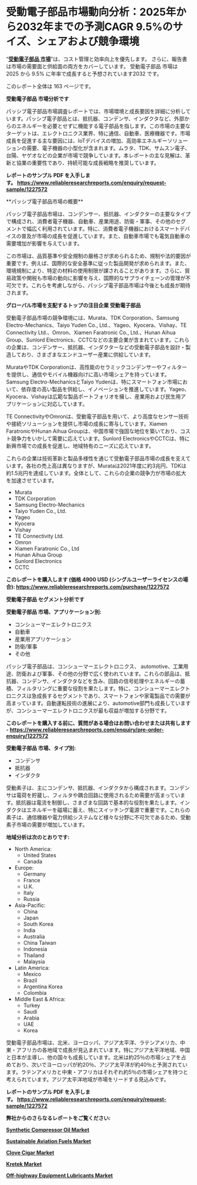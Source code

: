 <p><h1>受動電子部品市場動向分析：2025年から2032年までの予測CAGR 9.5%のサイズ、シェアおよび競争環境</h1></p><p>&ldquo;<strong><a href="https://www.reliableresearchreports.com/passive-electronic-components-r1227572?utm_campaign=107&utm_medium=9&utm_source=Github&utm_content=ia&utm_term=09012025&utm_id=passive-electronic-components">受動電子部品 市場</a></strong>&rdquo;は、コスト管理と効率向上を優先します。 さらに、報告書は市場の需要面と供給面の両方をカバーしています。 受動電子部品 市場は 2025 から 9.5% に年率で成長すると予想されています2032 です。</p>
<p>このレポート全体は 163 ページです。</p>
<p><strong>受動電子部品 市場分析です</strong></p>
<p><p>パッシブ電子部品市場調査レポートでは、市場環境と成長要因を詳細に分析しています。パッシブ電子部品とは、抵抗器、コンデンサ、インダクタなど、外部からのエネルギーを必要とせずに機能する電子部品を指します。この市場の主要なターゲットは、エレクトロニクス業界、特に通信、自動車、医療機器です。市場成長を促進する主な要因には、IoTデバイスの増加、高効率エネルギーソリューションの需要、電子機器の小型化が含まれます。ムラタ、TDK、サムスン電子、台陽、ヤゲオなどの企業が市場で競争しています。本レポートの主な見解は、革新と協業の重要性であり、持続可能な成長戦略を推奨しています。</p></p>
<p><strong>レポートのサンプル PDF を入手します。&nbsp;<a href="https://www.reliableresearchreports.com/enquiry/request-sample/1227572?utm_campaign=107&utm_medium=9&utm_source=Github&utm_content=ia&utm_term=09012025&utm_id=passive-electronic-components">https://www.reliableresearchreports.com/enquiry/request-sample/1227572</a></strong></p>
<p><p>**パッシブ電子部品市場の概要**</p><p>パッシブ電子部品市場は、コンデンサー、抵抗器、インダクターの主要なタイプで構成され、消費者電子機器、自動車、産業用途、防衛・軍事、その他のセグメントで幅広く利用されています。特に、消費者電子機器におけるスマートデバイスの普及が市場の成長を促進しています。また、自動車市場でも電気自動車の需要増加が影響を与えています。</p><p>この市場は、品質基準や安全規制の厳格さが求められるため、規制や法的要因が重要です。例えば、国際的な安全基準に従った製品開発が求められます。また、環境規制により、特定の材料の使用制限が課されることがあります。さらに、貿易政策や関税も市場の動向に影響を与え、国際的なサプライチェーンの管理が不可欠です。これらを考慮しながら、パッシブ電子部品市場は今後とも成長が期待されます。</p></p>
<p><strong>グローバル市場を支配するトップの注目企業 受動電子部品</strong></p>
<p><p>受動電子部品市場の競争環境には、Murata、TDK Corporation、Samsung Electro-Mechanics、Taiyo Yuden Co., Ltd.、Yageo、Kyocera、Vishay、TE Connectivity Ltd.、Omron、Xiamen Faratronic Co., Ltd.、Hunan Aihua Group、Sunlord Electronics、CCTCなどの主要企業が含まれています。これらの企業は、コンデンサー、抵抗器、インダクターなどの受動電子部品を設計・製造しており、さまざまなエンドユーザー産業に供給しています。</p><p>MurataやTDK Corporationは、高性能のセラミックコンデンサーやフィルターを提供し、通信やモバイル機器向けに高い市場シェアを持っています。Samsung Electro-MechanicsとTaiyo Yudenは、特にスマートフォン市場において、依存度の高い製品を供給し、イノベーションを推進しています。Yageo、Kyocera、Vishayは広範な製品ポートフォリオを擁し、産業用および民生用アプリケーションに対応しています。</p><p>TE ConnectivityやOmronは、受動電子部品を用いて、より高度なセンサー技術や接続ソリューションを提供し市場の成長に寄与しています。Xiamen FaratronicやHunan Aihua Groupは、中国市場で強固な地位を築いており、コスト競争力をいかして需要に応えています。Sunlord ElectronicsやCCTCは、特に新興市場での成長を促進し、地域特有のニーズに応えています。</p><p>これらの企業は技術革新と製品多様性を通じて受動電子部品市場の成長を支えています。各社の売上高は異なりますが、Murataは2021年度に約3兆円、TDKは約1.5兆円を達成しています。全体として、これらの企業の競争力が市場の拡大を加速させています。</p></p>
<p><ul><li>Murata</li><li>TDK Corporation</li><li>Samsung Electro-Mechanics</li><li>Taiyo Yuden Co., Ltd.</li><li>Yageo</li><li>Kyocera</li><li>Vishay</li><li>TE Connectivity Ltd.</li><li>Omron</li><li>Xiamen Faratronic Co., Ltd</li><li>Hunan Aihua Group</li><li>Sunlord Electronics</li><li>CCTC</li></ul></p>
<p><strong>このレポートを購入します (価格 4900 USD (シングルユーザーライセンスの場合):&nbsp;<a href="https://www.reliableresearchreports.com/purchase/1227572?utm_campaign=107&utm_medium=9&utm_source=Github&utm_content=ia&utm_term=09012025&utm_id=passive-electronic-components">https://www.reliableresearchreports.com/purchase/1227572</a></strong></p>
<p><strong>受動電子部品 セグメント分析です</strong></p>
<p><strong>受動電子部品 市場、アプリケーション別:</strong></p>
<p><ul><li>コンシューマーエレクトロニクス</li><li>自動車</li><li>産業用アプリケーション</li><li>防衛/軍事</li><li>その他</li></ul></p>
<p><p>パッシブ電子部品は、コンシューマーエレクトロニクス、 automotive、工業用途、防衛および軍事、その他の分野で広く使われています。これらの部品は、抵抗器、コンデンサ、インダクタなどを含み、回路の信号処理やエネルギーの蓄積、フィルタリングに重要な役割を果たします。特に、コンシューマーエレクトロニクスは急成長するセグメントであり、スマートフォンや家電製品での需要が高まっています。自動運転技術の進展により、automotive部門も成長していますが、コンシューマーエレクトロニクスが最も収益が増加する分野です。</p></p>
<p><strong>このレポートを購入する前に、質問がある場合はお問い合わせまたは共有します - <a href="https://www.reliableresearchreports.com/enquiry/pre-order-enquiry/1227572?utm_campaign=107&utm_medium=9&utm_source=Github&utm_content=ia&utm_term=09012025&utm_id=passive-electronic-components">https://www.reliableresearchreports.com/enquiry/pre-order-enquiry/1227572</a></strong></p>
<p><strong>受動電子部品 市場、タイプ別:</strong></p>
<p><ul><li>コンデンサ</li><li>抵抗器</li><li>インダクタ</li></ul></p>
<p><p>受動素子は、主にコンデンサ、抵抗器、インダクタから構成されます。コンデンサは電荷を貯蔵し、フィルタや耦合回路に使用されるため需要が高まっています。抵抗器は電流を制御し、さまざまな回路で基本的な役割を果たします。インダクタはエネルギーを磁場に蓄え、特にスイッチング電源で重要です。これらの素子は、通信機器や電力供給システムなど様々な分野に不可欠であるため、受動素子市場の需要が増加しています。</p></p>
<p><strong>地域分析は次のとおりです:</strong></p>
<p><ul>
    <li>
        North America:
        <ul>
            <li>United States</li>
            <li>Canada</li>
        </ul>
    </li>
    <li>
        Europe:
        <ul>
            <li>Germany</li>
            <li>France</li>
            <li>U.K.</li>
            <li>Italy</li>
            <li>Russia</li>
        </ul>
    </li>
    <li>
        Asia-Pacific:
        <ul>
            <li>China</li>
            <li>Japan</li>
            <li>South Korea</li>
            <li>India</li>
            <li>Australia</li>
            <li>China Taiwan</li>
            <li>Indonesia</li>
            <li>Thailand</li>
            <li>Malaysia</li>
        </ul>
    </li>
    <li>
        Latin America:
        <ul>
            <li>Mexico</li>
            <li>Brazil</li>
            <li>Argentina Korea</li>
            <li>Colombia</li>
        </ul>
    </li>
    <li>
        Middle East & Africa:
        <ul>
            <li>Turkey</li>
            <li>Saudi</li>
            <li>Arabia</li>
            <li>UAE</li>
            <li>Korea</li>
        </ul>
    </li>
    </ul></p>
<p><p>受動電子部品市場は、北米、ヨーロッパ、アジア太平洋、ラテンアメリカ、中東・アフリカの各地域で成長が見込まれています。特にアジア太平洋地域、中国と日本が主導し、他の国々も成長しています。北米は約25％の市場シェアを占めており、次いでヨーロッパが約20％、アジア太平洋が約40％と予測されています。ラテンアメリカと中東・アフリカはそれぞれ約5％の市場シェアを持つと考えられています。アジア太平洋地域が市場をリードする見込みです。</p></p>
<p><strong>レポートのサンプル PDF を入手します。&nbsp;<a href="https://www.reliableresearchreports.com/enquiry/request-sample/1227572?utm_campaign=107&utm_medium=9&utm_source=Github&utm_content=ia&utm_term=09012025&utm_id=passive-electronic-components">https://www.reliableresearchreports.com/enquiry/request-sample/1227572</a></strong></p>
<p><strong></strong></p>
<p><strong></strong></p>
<p><strong></strong></p>
<p><strong></strong></p>
<p><strong>弊社からのさらなるレポートをご覧ください:</strong></p>
<p><strong><p><a href="https://github.com/risingtrista99259/Market-Research-Report-List-1/blob/main/synthetic-compressor-oil-market.md?utm_campaign=107&utm_medium=9&utm_source=Github&utm_content=ia&utm_term=09012025&utm_id=passive-electronic-components">Synthetic Compressor Oil Market</a></p><p><a href="https://github.com/birnbaumbulah0/Market-Research-Report-List-1/blob/main/sustainable-aviation-fuels-market.md?utm_campaign=107&utm_medium=9&utm_source=Github&utm_content=ia&utm_term=09012025&utm_id=passive-electronic-components">Sustainable Aviation Fuels Market</a></p><p><a href="https://github.com/luckyshygirl/Market-Research-Report-List-7/blob/main/clove-cigar-market.md?utm_campaign=107&utm_medium=9&utm_source=Github&utm_content=ia&utm_term=09012025&utm_id=passive-electronic-components">Clove Cigar Market</a></p><p><a href="https://github.com/petbigbeepjn/Market-Research-Report-List-1/blob/main/kretek-market.md?utm_campaign=107&utm_medium=9&utm_source=Github&utm_content=ia&utm_term=09012025&utm_id=passive-electronic-components">Kretek Market</a></p><p><a href="https://github.com/dmitriyvo6rog/Market-Research-Report-List-1/blob/main/off-highway-equipment-lubricants-market.md?utm_campaign=107&utm_medium=9&utm_source=Github&utm_content=ia&utm_term=09012025&utm_id=passive-electronic-components">Off-highway Equipment Lubricants Market</a></p></strong></p>